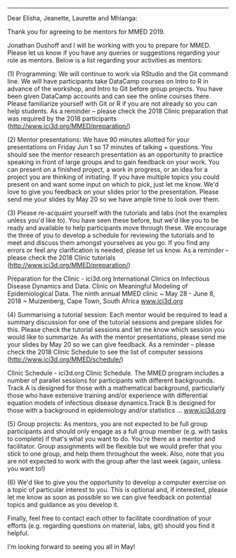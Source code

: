 

----------------------------------------------------------------------

Dear Elisha, Jeanette, Laurette and Mhlanga:

Thank you for agreeing to be mentors for MMED 2019.

Jonathan Dushoff and I will be working with you to prepare for MMED. Please let us know if you have any queries or suggestions regarding your role as mentors. Below is a list regarding your activities as mentors:

(1) Programming: We will continue to work via RStudio and the Git command line. We will have participants take DataCamp courses on Intro to R in advance of the workshop, and Intro to Git before group projects. You have been given DataCamp accounts and can see the online courses there. Please familiarize yourself with Git or R if you are not already so you can help students. As a reminder – please check the 2018 Clinic preparation that was required by the 2018 participants (http://www.ici3d.org/MMED/preparation/)

(2) Mentor presentations: We have 90 minutes allotted for your presentations on Friday Jun 1 so 17 minutes of talking + questions. You should see the mentor research presentation as an opportunity to practice speaking in front of large groups and to gain feedback on your work. You can present on a finished project, a work in progress, or an idea for a project you are thinking of initiating. If you have multiple topics you could present on and want some input on which to pick, just let me know. We'd love to give you feedback on your slides prior to the presentation. Please send me your slides by May 20 so we have ample time to look over them.

 

(3) Please re-acquaint yourself with the tutorials and labs (not the examples unless you'd like to). You have seen these before, but we'd like you to be ready and available to help participants move through these. We encourage the three of you to develop a schedule for reviewing the tutorials and to meet and discuss them amongst yourselves as you go. If you find any errors or feel any clarification is needed, please let us know. As a reminder – please check the 2018 Clinic tutorials (http://www.ici3d.org/MMED/preparation/)

Preparation for the Clinic - ici3d.org
International Clinics on Infectious Disease Dynamics and Data. Clinic on Meaningful Modeling of Epidemiological Data. The ninth annual MMED clinic ~ May 28 - June 8, 2018 ~ Muizenberg, Cape Town, South Africa
www.ici3d.org

 

(4) Summarising a tutorial session: Each mentor would be required to lead a summary discussion for one of the tutorial sessions and prepare slides for this. Please check the tutorial sessions and let me know which session you would like to summarize. As with the mentor presentations, please send me your slides by May 20 so we can give feedback. As a reminder – please check the 2018 Clinic Schedule to see the list of computer sessions (http://www.ici3d.org/MMED/schedule/)

Clinic Schedule - ici3d.org
Clinic Schedule. The MMED program includes a number of parallel sessions for participants with different backgrounds. Track A is designed for those with a mathematical background, particularly those who have extensive training and/or experience with differential equation models of infectious disease dynamics.Track B is designed for those with a background in epidemiology and/or statistics ...
www.ici3d.org

 

(5) Group projects: As mentors, you are not expected to be full group participants and should only engage as a full group member (e.g. with tasks to complete) if that's what you want to do. You're there as a mentor and facilitator. Group assignments will be flexible but we would prefer that you stick to one group, and help them throughout the week. Also, note that you are not expected to work with the group after the last week (again, unless you want to!)

 

(6) We'd like to give you the opportunity to develop a computer exercise on a topic of particular interest to you. This is optional and, if interested, please let me know as soon as possible so we can give feedback on potential topics and guidance as you develop it.

 

Finally, feel free to contact each other to facilitate coordination of your efforts (e.g. regarding questions on material, labs, git) should you find it helpful.

I'm looking forward to seeing you all in May!

 
